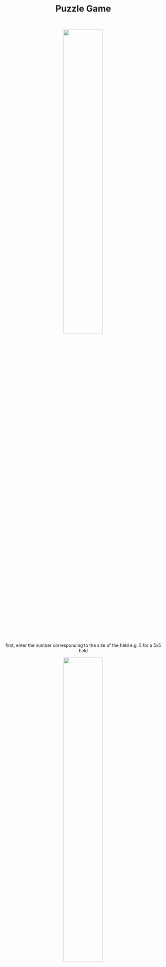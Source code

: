 
<h1 align='center'> Puzzle Game </h1>
<br>
<p align="center">
  <img width=50% height=50% src="https://github.com/Al-x-R/Python_tkinter/blob/master/puzzle/Resources/start1.png?raw=true">
</p>
<p align="center">
first, enter the number corresponding to the size of the field
e.g. 5 for a 5x5 field
</p>

<p align="center">
  <img width=50% height=50% src="https://github.com/Al-x-R/Python_tkinter/blob/master/puzzle/Resources/start2.png?raw=true">
</p>
<p align="center">
move using the key:
up, down, right, left
</p>

<p align="center">
  <img width=50% height=50% src="https://github.com/Al-x-R/Python_tkinter/blob/master/puzzle/Resources/game.png?raw=true">
</p>
<p align="center">
press the space bar for cheating
</p>
<p align="center">
  <img width=50% height=50% src="https://github.com/Al-x-R/Python_tkinter/blob/master/puzzle/Resources/finish.png?raw=true">
</p>
